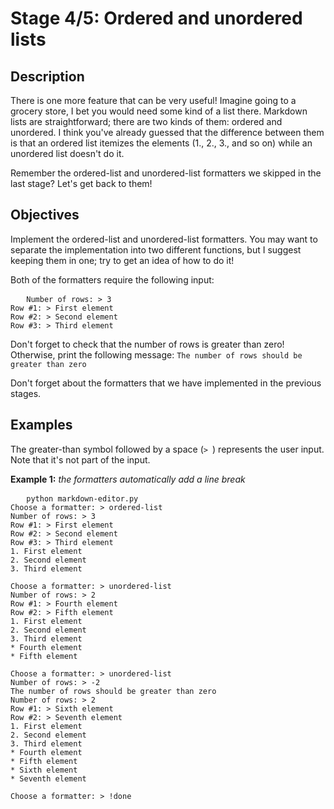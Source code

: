 <h1>Stage 4/5: Ordered and unordered lists</h1>

<h2>Description</h2>

<p>There is one more feature that can be very useful! Imagine going to a grocery store, I bet you would need some kind of a list there. Markdown lists are straightforward; there are two kinds of them: ordered and unordered. I think you've already guessed that the difference between them is that an ordered<em> </em>list itemizes the elements (1., 2., 3., and so on) while an unordered list doesn't do it.</p>

<p>Remember the ordered-list and unordered-list formatters we skipped in the last stage? Let's get back to them!</p>

<h2>Objectives</h2>

<p>Implement the ordered-list and unordered-list formatters. You may want to separate the implementation into two different functions, but I suggest keeping them in one; try to get an idea of how to do it!</p>

<p>Both of the formatters require the following input:</p>

<pre>	<code class="language-no-highlight">Number of rows: &gt; 3
Row #1: &gt; First element
Row #2: &gt; Second element
Row #3: &gt; Third element</code>
</pre>

<p>Don't forget to check that the number of rows is greater than zero! Otherwise, print the following message: <code class="java">The number of rows should be greater than zero</code> </p>

<p>Don't forget about the formatters that we have implemented in the previous stages.</p>

<h2>Examples</h2>

<p>The greater-than symbol followed by a space (<code class="java">&gt; </code>) represents the user input. Note that it's not part of the input.</p>

<p><strong>Example 1:</strong> <em>the formatters automatically add a line break</em></p>

<pre>	<code class="language-no-highlight">python markdown-editor.py
Choose a formatter: &gt; ordered-list
Number of rows: &gt; 3
Row #1: &gt; First element
Row #2: &gt; Second element
Row #3: &gt; Third element
1. First element
2. Second element
3. Third element

Choose a formatter: &gt; unordered-list
Number of rows: &gt; 2
Row #1: &gt; Fourth element
Row #2: &gt; Fifth element
1. First element
2. Second element
3. Third element
* Fourth element
* Fifth element

Choose a formatter: &gt; unordered-list
Number of rows: &gt; -2
The number of rows should be greater than zero
Number of rows: &gt; 2
Row #1: &gt; Sixth element
Row #2: &gt; Seventh element
1. First element
2. Second element
3. Third element
* Fourth element
* Fifth element
* Sixth element
* Seventh element

Choose a formatter: &gt; !done</code>
</pre>
